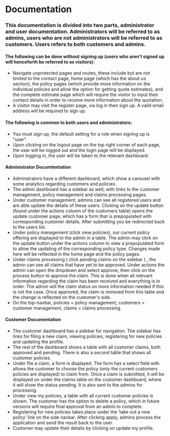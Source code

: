 # Documentation

### This documentation is divided into two parts, administrator and user documentation. Administrators will be referred to as admins, users who are not administrators will be referred to as customers. Users refers to both customers and admins.

#### The following can be done without signing up (users who aren’t signed up will henceforth be referred to as visitors):
-	Navigate unprotected pages and routes, these include but are not limited to the contact page, home page (which has the about us section), the policy pages (which provide more information on the individual policies and allow the option for getting quote estimates), and the complete estimate page which will require the visitor to input their contact details in order to receive more information about the quotation.
- A visitor may visit the register page, via log in then sign up. A valid email address will be required to sign up.

#### The following is common to both users and administrators:
- You must sign up, the default setting for a role when signing up is “user”. 
- Upon clicking on the logout page on the top right corner of each page, the user will be logged out and the login page will be displayed.
- Upon logging in, the user will be taken to the relevant dashboard.

#### Administrator Documtentation

-	Adminstrators have a different dashboard, which show a carousel with some analytics regarding customers and policies.
-	The admin dashboard has a sidebar as well, with links to the customer management, policy management and claims processing pages.
-	Under customer management, admins can see all registered users and are able update the details of these users. Clicking on the update button (found under the actions column of the customers table) 
opens the update customer page, which has a form that is prepopulated with corresponding customer details. After submitting you be redirected back to the users list.
-	Under policy management (click view policies), our current policy offering are displayed to the admin in a table. The admin may click on the update button under the actions column to view a prepopulated form to allow the updating of the corresponding policy type. Changes made here will be reflected in the home page and the policy pages.
-	Under claims processing ( click pending claims on the sidebar ) , the admin can see all claims that have yet to be approved. Under actions the admin can open the dropdown and select approve, then click on the process button to approve the claim. This is done when all relevant information regarding the claim has been received and everything is in order. The admin will the claim status on more information needed if this is not the case. Once approved, the claim is removed from this table and the change is reflected on the customer's side.
-	On the top-navbar, policies = policy management; customers = customer management, claims = claims processing.

#### Customer Documentation

-	The customer dashboard has a sidebar for navigation.  The sidebar has links for filing a new claim, viewing policies, registering for new policies and updating the profile.
-	The rest of the dashboard shows a table with all customer claims, both approved and pending. There is also a second table that shows all customer policies.
-	Under file a claim, a form is displayed. The form has a select field with allows the customer to choose the policy (only the current customers policies are displayed) to claim from. Once a claim is submitted, it will be displayed on under the claims table on the customer dashboard, where it will show the status pending. It is also sent to the admins for processing.
-	Under view my policies, a table with all current customer policies is shown. The customer has the option to delete a policy, which in future versions will require final approval from an admin to complete.
-	Registering for new policies takes place under the ‘take out a new policy’ link on the side navbar. After clicking apply, admins process the application and send the result back to the user.
-	Customer may update their details by clicking on update my profile.

